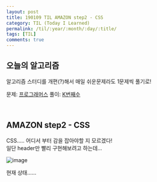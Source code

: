 ```yaml
---
layout: post
title: 190109 TIL AMAZON step2 - CSS
category: TIL (Today I Learned)
permalink: /til/:year/:month/:day/:title/
tags: [TIL]
comments: true
---
```


## **오늘의 알고리즘**

알고리즘 스터디를 개편(?)해서 매일 쉬운문제라도 1문제씩 풀기로! 

문제: [프로그래머스](https://programmers.co.kr/learn/courses/30/lessons/42748?language=javascript) 풀이: [K번째수](https://gist.github.com/developersoom/0b359f362a2514da29d02e51076fe531)

<br>

## **AMAZON step2 - CSS**
CSS..... 어디서 부터 감을 잡아야할 지 모르겠다! <br>
일단 header만 빨리 구현해보려고 하는데... <br>

![image](https://user-images.githubusercontent.com/40848630/50905749-de482300-1466-11e9-9478-b733fb00db3d.png)

현재 상태......

